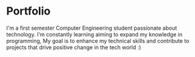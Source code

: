 # Portfolio
I'm a first semester Computer Engineering student passionate about technology. I'm constantly learning aiming to expand my knowledge in programming, My goal is to enhance my technical skills and contribute to projects that drive positive change in the tech world :)
